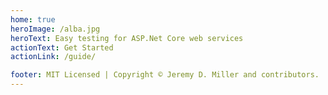 ```yaml
---
home: true
heroImage: /alba.jpg
heroText: Easy testing for ASP.Net Core web services
actionText: Get Started
actionLink: /guide/

footer: MIT Licensed | Copyright © Jeremy D. Miller and contributors.
---
```


